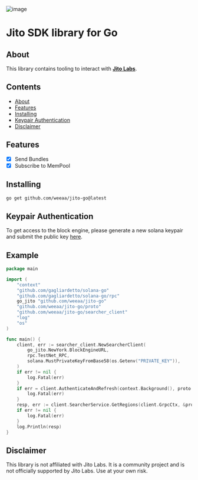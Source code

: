 ![image](https://media.discordapp.net/attachments/689063280358064158/1206006337226539008/image.png?ex=65da6fed&is=65c7faed&hm=02f9daef5065a40bb2718d1073684d4db431378b4bcaf5fd19ee677b84f3f832&=&format=webp&quality=lossless&width=1224&height=440)

# Jito SDK library for Go

## About
This library contains tooling to interact with **[Jito Labs](https://www.jito.wtf/)**.

## Contents
- [About](#about)
- [Features](#features)
- [Installing](#installing)
- [Keypair Authentication](#keypair-authentication)
- [Disclaimer](#disclaimer)

## Features
- [x] Send Bundles
- [x] Subscribe to MemPool

## Installing
```bash
go get github.com/weeaa/jito-go@latest
```

## Keypair Authentication

To get access to the block engine, please generate a new solana keypair and submit the public key [here](https://web.miniextensions.com/WV3gZjFwqNqITsMufIEp).

## Example

```go
package main

import (
	"context"
	"github.com/gagliardetto/solana-go"
	"github.com/gagliardetto/solana-go/rpc"
	go_jito "github.com/weeaa/jito-go"
	"github.com/weeaa/jito-go/proto"
	"github.com/weeaa/jito-go/searcher_client"
	"log"
	"os"
)

func main() {
	client, err := searcher_client.NewSearcherClient(
		go_jito.NewYork.BlockEngineURL,
		rpc.TestNet_RPC,
		solana.MustPrivateKeyFromBase58(os.Getenv("PRIVATE_KEY")),
	)
	if err != nil {
		log.Fatal(err)
	}
	if err = client.AuthenticateAndRefresh(context.Background(), proto.Role_SEARCHER); err != nil {
		log.Fatal(err)
	}
	resp, err := client.SearcherService.GetRegions(client.GrpcCtx, &proto.GetRegionsRequest{})
	if err != nil {
		log.Fatal(err)
	}
	log.Println(resp)
}
```

## Disclaimer

This library is not affiliated with Jito Labs. It is a community project and is not officially supported by Jito Labs. Use at your own risk.
